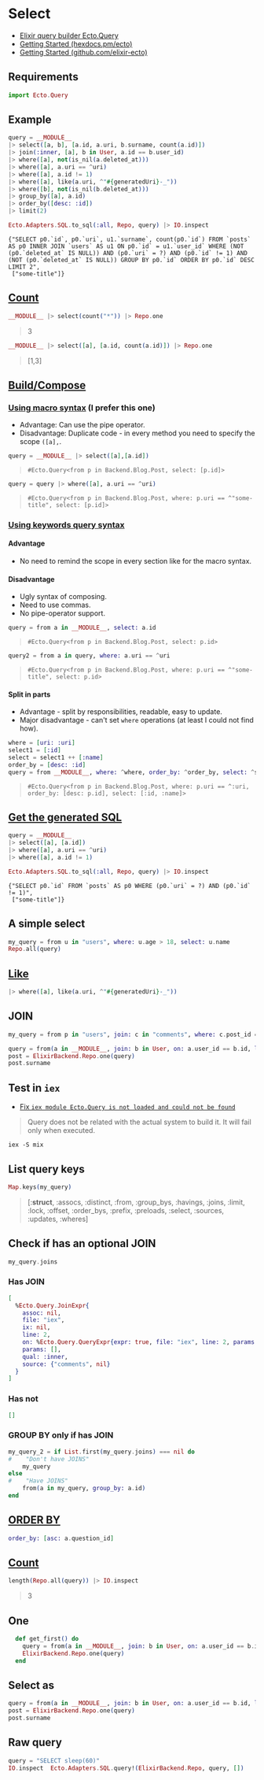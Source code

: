 # Select

* [Elixir query builder Ecto.Query](https://hexdocs.pm/ecto/Ecto.Query.html)
* [Getting Started (hexdocs.pm/ecto)](https://hexdocs.pm/ecto/getting-started.html)
* [Getting Started (github.com/elixir-ecto)](https://github.com/elixir-ecto/ecto/blob/master/guides/Getting%20Started.md)

## Requirements

```ex
import Ecto.Query
```

## Example

```ex
query = __MODULE__
|> select([a, b], [a.id, a.uri, b.surname, count(a.id)])
|> join(:inner, [a], b in User, a.id == b.user_id)
|> where([a], not(is_nil(a.deleted_at)))
|> where([a], a.uri == ^uri)
|> where([a], a.id != 1)
|> where([a], like(a.uri, ^"#{generatedUri}-_"))
|> where([b], not(is_nil(b.deleted_at)))
|> group_by([a], a.id)
|> order_by([desc: :id])
|> limit(2)

Ecto.Adapters.SQL.to_sql(:all, Repo, query) |> IO.inspect
```

```
{"SELECT p0.`id`, p0.`uri`, u1.`surname`, count(p0.`id`) FROM `posts` AS p0 INNER JOIN `users` AS u1 ON p0.`id` = u1.`user_id` WHERE (NOT (p0.`deleted_at` IS NULL)) AND (p0.`uri` = ?) AND (p0.`id` != 1) AND (NOT (p0.`deleted_at` IS NULL)) GROUP BY p0.`id` ORDER BY p0.`id` DESC LIMIT 2",
 ["some-title"]}
```

## [Count](https://til.hashrocket.com/posts/e0754031e3-counting-records-with-ecto)

```ex
__MODULE__ |> select(count("*")) |> Repo.one
```
> 3

```ex
__MODULE__ |> select([a], [a.id, count(a.id)]) |> Repo.one
```
> [1,3]

## [Build/Compose](https://www.sitepoint.com/elixirs-ecto-querying-dsl-beyond-the-basics/)

### [Using macro syntax](https://hexdocs.pm/ecto/2.1.0-rc.1/Ecto.Query.html#module-macro-api) (I prefer this one)

* Advantage: Can use the pipe operator.
* Disadvantage: Duplicate code - in every method you need to specify the scope `([a],`.

```ex
query = __MODULE__ |> select([a],[a.id])
```
> `#Ecto.Query<from p in Backend.Blog.Post, select: [p.id]>`

```ex
query = query |> where([a], a.uri == ^uri)
```
> `#Ecto.Query<from p in Backend.Blog.Post, where: p.uri == ^"some-title", select: [p.id]>`

### [Using keywords query syntax](https://blog.drewolson.org/composable-queries-ecto#query-composition)

#### Advantage

* No need to remind the scope in every section like for the macro syntax.

#### Disadvantage

* Ugly syntax of composing.
* Need to use commas.
* No pipe-operator support.

```ex
query = from a in __MODULE__, select: a.id
```
> `#Ecto.Query<from p in Backend.Blog.Post, select: p.id>`

```ex
query2 = from a in query, where: a.uri == ^uri
```
> `#Ecto.Query<from p in Backend.Blog.Post, where: p.uri == ^"some-title", select: p.id>`

#### Split in parts

* Advantage - split by responsibilities, readable, easy to update.
* Major disadvantage - can't set `where` operations (at least I could not find how).

```ex
where = [uri: :uri]
select1 = [:id]
select = select1 ++ [:name]
order_by = [desc: :id]
query = from __MODULE__, where: ^where, order_by: ^order_by, select: ^select
```
> `#Ecto.Query<from p in Backend.Blog.Post, where: p.uri == ^:uri, order_by: [desc: p.id], select: [:id, :name]>`

## [Get the generated SQL](https://hexdocs.pm/ecto/2.2.9/Ecto.Adapters.SQL.html#to_sql/3)

```ex
query = __MODULE__
|> select([a], [a.id])
|> where([a], a.uri == ^uri)
|> where([a], a.id != 1)

Ecto.Adapters.SQL.to_sql(:all, Repo, query) |> IO.inspect
```

```
{"SELECT p0.`id` FROM `posts` AS p0 WHERE (p0.`uri` = ?) AND (p0.`id` != 1)",
 ["some-title"]}
```

## A simple select

```ex
my_query = from u in "users", where: u.age > 18, select: u.name
Repo.all(query)
```

## [Like](https://hexdocs.pm/ecto/Ecto.Query.API.html#like/2)

```ex
|> where([a], like(a.uri, ^"#{generatedUri}-_"))
```

## JOIN

```ex
my_query = from p in "users", join: c in "comments", where: c.post_id == p.id
```

```ex
query = from(a in __MODULE__, join: b in User, on: a.user_id == b.id, limit: 1, select: %{id: a.id, title: a.title, name: b.name, surname: b.surname})
post = ElixirBackend.Repo.one(query)
post.surname
```

## Test in `iex`

* [Fix `iex module Ecto.Query is not loaded and could not be found`](https://stackoverflow.com/a/46128659)

> Query does not be related with the actual system to build it. It will fail only when executed.

```shell
iex -S mix
```

## List query keys

```ex
Map.keys(my_query)
```

> [:__struct__, :assocs, :distinct, :from, :group_bys, :havings, :joins, :limit,
> :lock, :offset, :order_bys, :prefix, :preloads, :select, :sources, :updates,
> :wheres]


## Check if has an optional JOIN

```ex
my_query.joins
```

### Has JOIN

```ex
[
  %Ecto.Query.JoinExpr{
    assoc: nil,
    file: "iex",
    ix: nil,
    line: 2,
    on: %Ecto.Query.QueryExpr{expr: true, file: "iex", line: 2, params: []},
    params: [],
    qual: :inner,
    source: {"comments", nil}
  }
]
```

### Has not

```ex
[]
```

### GROUP BY only if has JOIN

```ex
my_query_2 = if List.first(my_query.joins) === nil do
#    "Don't have JOINS"
    my_query
else
#    "Have JOINS"
    from(a in my_query, group_by: a.id)
end
```

## [ORDER BY](https://hexdocs.pm/ecto/Ecto.Query.html)

```ex
order_by: [asc: a.question_id]
```

## [Count](https://stackoverflow.com/a/36685025)

```ex
length(Repo.all(query)) |> IO.inspect
```
> 3

## One

```ex
  def get_first() do
    query = from(a in __MODULE__, join: b in User, on: a.user_id == b.id, limit: 1, select: {a.id, a.title, b.name, b.surname})
    ElixirBackend.Repo.one(query)
  end
```

## Select as

```ex
query = from(a in __MODULE__, join: b in User, on: a.user_id == b.id, limit: 1, select: %{id: a.id, title: a.title, name: b.name, surname: b.surname})
post = ElixirBackend.Repo.one(query)
post.surname
```

## Raw query

```ex
query = "SELECT sleep(60)"
IO.inspect  Ecto.Adapters.SQL.query!(ElixirBackend.Repo, query, [])
```